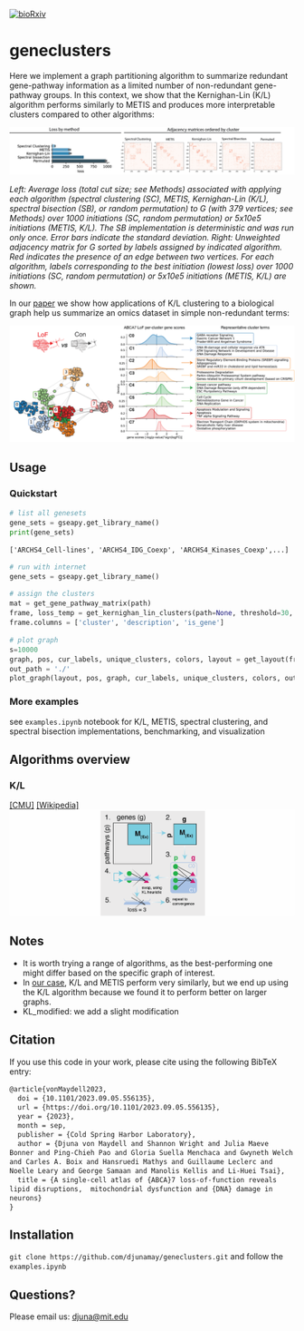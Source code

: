 [![bioRxiv](https://img.shields.io/badge/bioRxiv-202023.09.05-b31b1b.svg?style=flat-square)](https://www.biorxiv.org/content/10.1101/2023.09.05.556135v1)

# geneclusters

Here we implement a graph partitioning algorithm to summarize redundant gene-pathway information as a limited number of non-redundant gene-pathway groups. In this context, we show that the Kernighan-Lin (K/L) algorithm performs similarly to METIS and produces more interpretable clusters compared to other algorithms:

![Main figure](main.png)

*Left: Average loss (total cut size; see Methods) associated with applying each algorithm (spectral clustering (SC), METIS, Kernighan-Lin (K/L), spectral bisection (SB), or random permutation) to G (with 379 vertices; see Methods) over 1000 initiations (SC, random permutation) or 5x10e5 initiations (METIS, K/L). The SB implementation is deterministic and was run only once. Error bars indicate the standard deviation. Right: Unweighted adjacency matrix for G sorted by labels assigned by indicated algorithm. Red indicates the presence of an edge between two vertices. For each algorithm, labels corresponding to the best initiation (lowest loss) over 1000 initiations (SC, random permutation) or 5x10e5 initiations (METIS, K/L) are shown.* 

In our [paper](https://www.biorxiv.org/content/10.1101/2023.09.05.556135v1) we show how applications of K/L clustering to a biological graph help us summarize an omics dataset in simple non-redundant terms:

![Main figure](main2.png)


## Usage
### Quickstart
```python
# list all genesets
gene_sets = gseapy.get_library_name()
print(gene_sets)
```
	['ARCHS4_Cell-lines', 'ARCHS4_IDG_Coexp', 'ARCHS4_Kinases_Coexp',...]

```python
# run with internet
gene_sets = gseapy.get_library_name()
```

```python
# assign the clusters
mat = get_gene_pathway_matrix(path)
frame, loss_temp = get_kernighan_lin_clusters(path=None, threshold=30, C=0, KL_modified=True, random_labels=True, unweighted=True, seed=5, no_progress=False, mat=mat)
frame.columns = ['cluster', 'description', 'is_gene']
```

```python
# plot graph
s=10000
graph, pos, cur_labels, unique_clusters, colors, layout = get_layout(frame, mat.T, s, 15)
out_path = './'
plot_graph(layout, pos, graph, cur_labels, unique_clusters, colors, out_path)
```
### More examples
see `examples.ipynb` notebook for K/L, METIS, spectral clustering, and spectral bisection implementations, benchmarking, and visualization 

## Algorithms overview

### K/L
[[CMU]](https://www.cs.cmu.edu/~ckingsf/bioinfo-lectures/kernlin.pdf)
[[Wikipedia]](https://en.wikipedia.org/wiki/Kernighan%E2%80%93Lin_algorithm)
![Main figure](main3.png)

## Notes
- It is worth trying a range of algorithms, as the best-performing one might differ based on the specific graph of interest.
- In [our case](https://www.biorxiv.org/content/10.1101/2023.09.05.556135v1), K/L and METIS perform very similarly, but we end up using the K/L algorithm because we found it to perform better on larger graphs.
- KL_modified: we add a slight modification 

## Citation
If you use this code in your work, please cite using the following BibTeX entry:
```
@article{vonMaydell2023,
  doi = {10.1101/2023.09.05.556135},
  url = {https://doi.org/10.1101/2023.09.05.556135},
  year = {2023},
  month = sep,
  publisher = {Cold Spring Harbor Laboratory},
  author = {Djuna von Maydell and Shannon Wright and Julia Maeve Bonner and Ping-Chieh Pao and Gloria Suella Menchaca and Gwyneth Welch and Carles A. Boix and Hansruedi Mathys and Guillaume Leclerc and Noelle Leary and George Samaan and Manolis Kellis and Li-Huei Tsai},
  title = {A single-cell atlas of {ABCA}7 loss-of-function reveals lipid disruptions,  mitochondrial dysfunction and {DNA} damage in neurons}
}
```
## Installation 
`git clone https://github.com/djunamay/geneclusters.git`
and follow the `examples.ipynb`

## Questions?
Please email us: djuna@mit.edu

